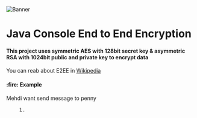 ![Banner](https://github.com/Studiomjt/java-end2end-encryption/blob/master/banner.jpg)
# Java Console End to End Encryption
<h4>This project uses symmetric AES with 128bit secret key & asymmetric RSA with 1024bit public and private key to encrypt data</h4>

You can reab about E2EE in <a href="https://en.wikipedia.org/wiki/End-to-end_encryption">Wikipedia</a>

<h4>:fire: Example</h4>
Mehdi want send message to penny
<pre>
    1. 
</pre>

